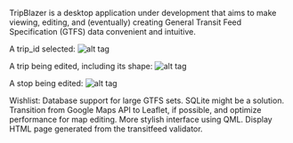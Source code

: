 TripBlazer is a desktop application under development that aims to make viewing, editing, and (eventually) creating General Transit Feed Specification (GTFS) data convenient and intuitive.


A trip_id selected:
![alt tag](https://raw.github.com/TripBlazer/TripBlazer/master/screenshots/trip-selected.png)

A trip being edited, including its shape:
![alt tag](https://raw.github.com/TripBlazer/TripBlazer/master/screenshots/shape-editing.png)

A stop being edited:
![alt tag](https://raw.github.com/TripBlazer/TripBlazer/master/screenshots/stop-editing.png)


Wishlist:
Database support for large GTFS sets. SQLite might be a solution.
Transition from Google Maps API to Leaflet, if possible, and optimize performance
for map editing. 
More stylish interface using QML.
Display HTML page generated from the transitfeed validator.
